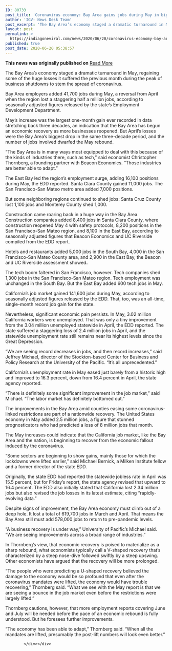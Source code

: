 ```yaml
---
ID: 80733
post_title: 'Coronavirus economy: Bay Area gains jobs during May in big rebound'
author: 'IGV- News Desk Team'
post_excerpt: 'The Bay Area’s economy staged a dramatic turnaround in May, regaining some of the huge losses it suffered the previous month during the peak of business shutdowns to stem the spread of coronavirus. Bay Area employers added 41,700 jobs during May, a reversal from April when the region lost a staggering half a million jobs,&hellip;'
layout: post
permalink: >
  https://indiagoneviral.com/news/2020/06/20/coronavirus-economy-bay-area-gains-jobs-during-may-in-big-rebound/80733/india-gone-viral/
published: true
post_date: 2020-06-20 05:38:57
---
```

<b>This news was originally published on</b> <a href="https://www.mercurynews.com/coronavirus-jobs-unemployment-economy-california-bay-area-edd-ui" class="button purchase" rel="nofollow noopener noreferrer" target="_blank">Read More</a> <br/><div><div><p>The Bay Area’s economy staged a dramatic turnaround in May, regaining some of the huge losses it suffered the previous month during the peak of business shutdowns to stem the spread of coronavirus.</p>
<p>Bay Area employers added 41,700 jobs during May, a reversal from April when the region lost a staggering half a million jobs, according to seasonally adjusted figures released by the state’s Employment Development Department.</p>
<p>May’s increase was the largest one-month gain ever recorded in data stretching back three decades, an indication that the Bay Area has begun an economic recovery as more businesses reopened. But April’s losses were the Bay Area’s biggest drop in the same three-decade period, and the number of jobs involved dwarfed the May rebound.</p>
<p>“The Bay Area is in many ways most equipped to deal with this because of the kinds of industries there, such as tech,” said economist Christopher Thornberg, a founding partner with Beacon Economics. “Those industries are better able to adapt.”</p>
<p>The East Bay led the region’s employment surge, adding 16,100 positions during May, the EDD reported. Santa Clara County gained 11,000 jobs. The San Francisco-San Mateo metro area added 7,000 positions.</p>
<p>But some neighboring regions continued to shed jobs: Santa Cruz County lost 1,100 jobs and Monterey County shed 1,000.</p>
<p>Construction came roaring back in a huge way in the Bay Area. Construction companies added 8,400 jobs in Santa Clara County, where construction reopened May 4 with safety protocols, 8,200 positions in the San Francisco-San Mateo region, and 8,100 in the East Bay, according to seasonally adjusted figures that Beacon Economics and UC Riverside compiled from the EDD report.</p>
<p>Hotels and restaurants added 5,000 jobs in the South Bay, 4,000 in the San Francisco-San Mateo County area, and 2,900 in the East Bay, the Beacon and UC Riverside assessment showed<span><strong>.</strong></span></p>
<p>The tech boom faltered in San Francisco, however. Tech companies shed 1,300 jobs in the San Francisco-San Mateo region. Tech employment was unchanged in the South Bay. But the East Bay added 600 tech jobs in May.</p>
<p>California’s job market gained 141,600 jobs during May, according to seasonally adjusted figures released by the EDD. That, too, was an all-time, single-month record job gain for the state.</p>
<p>Nevertheless, significant economic pain persists. In May, 3.02 million California workers were unemployed. That was only a tiny improvement from the 3.04 million unemployed statewide in April, the EDD reported. The state suffered a staggering loss of 2.4 million jobs in April, and the statewide unemployment rate still remains near its highest levels since the Great Depression.</p>
<p>“We are seeing record decreases in jobs, and then record increases,” said Jeffrey Michael, director of the Stockton-based Center for Business and Policy Research at the University of the Pacific. “It’s all unprecedented.”</p>
<p>California’s unemployment rate in May eased just barely from a historic high and improved to 16.3 percent, down from 16.4 percent in April, the state agency reported.</p>
<p>“There is definitely some significant improvement in the job market,” said Michael. “The labor market has definitely bottomed out.”</p>
<p>The improvements in the Bay Area amid counties easing some coronavirus-linked restrictions are part of a nationwide recovery. The United States economy in May added 2.5 million jobs, a figure that stunned prognosticators who had predicted a loss of 8 million jobs that month.</p>
<p>The May increases could indicate that the California job market, like the Bay Area and the nation, is beginning to recover from the economic fallout induced by the coronavirus.</p>
<p>“Some sectors are beginning to show gains, mainly those for which the lockdowns were lifted earlier,” said Michael Bernick, a Milken Institute fellow and a former director of the state EDD.</p>
<p>Originally, the state EDD had reported the statewide jobless rate in April was 15.5 percent, but for Friday’s report, the state agency revised that upward to 16.4 percent. The EDD also initially stated that California lost 2.34 million jobs but also revised the job losses in its latest estimate, citing “rapidly-evolving data.”</p>
<p>Despite signs of improvement, the Bay Area economy must climb out of a deep hole. It lost a total of 619,700 jobs in March and April. That means the Bay Area still must add 578,000 jobs to return to pre-pandemic levels.</p>
<p>“A business recovery is under way,” University of Pacific’s Michael said. “We are seeing improvements across a broad range of industries.”</p>
<p>In Thornberg’s view, that economic recovery is poised to materialize as a sharp rebound, what economists typically call a V-shaped recovery that’s characterized by a steep nose-dive followed swiftly by a steep upswing. Other economists have argued that the recovery will be more prolonged.</p>
<p>“The people who were predicting a U-shaped recovery believed the damage to the economy would be so profound that even after the coronavirus mandates were lifted, the economy would have trouble recovering,” Thornberg said. “What we see with the May report is that we are seeing a bounce in the job market even before the restrictions were largely lifted.”</p>
<p>Thornberg cautions, however, that more employment reports covering June and July will be needed before the pace of an economic rebound is fully understood. But he foresees further improvements.</p>
<p>“The economy has been able to adapt,” Thornberg said. “When all the mandates are lifted, presumably the post-lift numbers will look even better.”</p>

			

			</div></div>